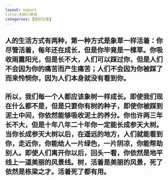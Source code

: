 ```yaml
---
layout: mypost
title:大树小草说
categories: [我的文章]
---
```

## 人的生活方式有两种，第一种方式是象草一样活着：你尽管活着，每年还在成长，但是你毕竟是一棵草。你吸收雨露阳光，但是长不大，人们可以踩过你，但是人们不会因为你的痛苦而产生痛苦；人们不会因为你被踩了而来怜悯你，因为人们本身就没有看到你。

## 所以，我们每一个人都应该象树一样成长。即使我们现在什么都不是，但是只要你有树的种子，即使你被踩到泥土中间，你依然能够吸收泥土的养分。你也许两三年长不大，但是十年八年二十年你一定能长成参天大树。当你长成参天大树以后，在遥远的地方，人们就能看到你，走近你，你能给人一片绿色，一片阴凉，你能帮助别人。即使人们离开你以后，回头一看，你依然是地平线上一道美丽的风景线。树，活着是美丽的风景，死了依然是栋梁之才。活着死了都有用。
